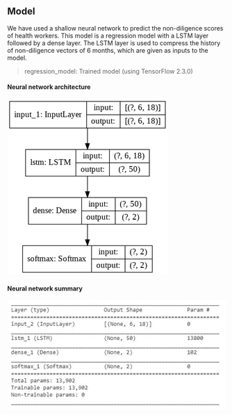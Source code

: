 ## Model

We have used a shallow neural network to predict the non-diligence scores of health workers.
This model is a regression model with a LSTM layer followed by a dense layer. The LSTM layer is used to compress the history of non-diligence vectors of 6 months, which are given as inputs to the model.

> regression_model: Trained model (using TensorFlow 2.3.0)

#### Neural network architecture

![image info](./plot_model.png)

#### Neural network summary

![image info](./summary.JPG)
